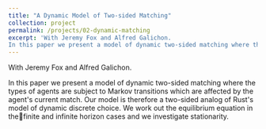 ```yaml
---
title: "A Dynamic Model of Two-sided Matching"
collection: project
permalink: /projects/02-dynamic-matching
excerpt: 'With Jeremy Fox and Alfred Galichon.
In this paper we present a model of dynamic two-sided matching where the types of agents are subject to Markov transitions which are affected by the agent's current match. Our model is therefore a two-sided analog of Rust's model of dynamic discrete choice. We work out the equilibrium equation in thefinite and infinite horizon cases and we investigate stationarity.'
---
```


With Jeremy Fox and Alfred Galichon.

In this paper we present a model of dynamic two-sided matching where the types of agents are subject to Markov transitions which are affected by the agent's current match. Our model is therefore a two-sided analog of Rust's model of dynamic discrete choice. We work out the equilibrium equation in thefinite and infinite horizon cases and we investigate stationarity.
